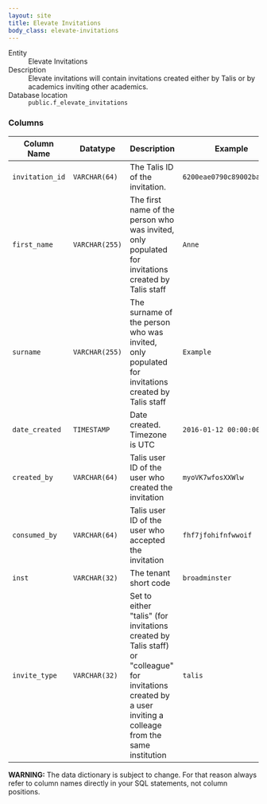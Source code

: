 ```yaml
---
layout: site
title: Elevate Invitations
body_class: elevate-invitations
---
```


<dl>
  <dt>Entity</dt>
  <dd>Elevate Invitations</dd>

  <dt>Description</dt>
  <dd>Elevate invitations will contain invitations created either by Talis or by academics inviting other academics.</dd>

  <dt>Database location</dt>
  <dd><code>public.f_elevate_invitations</code></dd>
</dl>


### Columns

| Column Name | Datatype | Description  | Example
| --- | --- | --- | ---------- | 
| `invitation_id` | `VARCHAR(64)` | The Talis ID of the invitation. | `6200eae0790c89002bac4bd3` |
| `first_name`|`VARCHAR(255)` | The first name of the person who was invited, only populated for invitations created by Talis staff | `Anne` | 
| `surname`|`VARCHAR(255)` | The surname of the person who was invited, only populated for invitations created by Talis staff | `Example` | 
| `date_created` | `TIMESTAMP` | Date created. Timezone is UTC | `2016-01-12 00:00:00.0` |
| `created_by` | `VARCHAR(64)` | Talis user ID of the user who created the invitation | `myoVK7wfosXXWlw` |
| `consumed_by` | `VARCHAR(64)` | Talis user ID of the user who accepted the invitation | `fhf7jfohifnfwwoif` |
| `inst` | `VARCHAR(32)` | The tenant short code | `broadminster` |
| `invite_type` | `VARCHAR(32)` | Set to either "talis" (for invitations created by Talis staff) or "colleague" for invitations created by a user inviting a colleage from the same institution | `talis` |


**WARNING:** The data dictionary is subject to change. For that reason always refer to column names directly in your SQL statements, not column positions.

